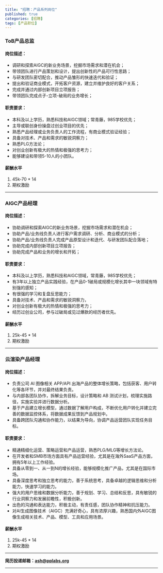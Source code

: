 ```yaml
---
title: "招聘：产品系列岗位"
published: true
categories: [招聘]
tags: [产品职位]
---
```


### ToB产品总监
#### 岗位描述：
- 调研和探索AIGC的新业务场景，挖掘市场需求和潜在机会；
- 带领团队进行产品策划和设计，提出创新性的产品可行性思路；
- 与研发团队密切配合，推动产品雏形的快速迭代和验证；
- 提出和验证商业模式，开拓客户资源，建立并维护良好的客户关系；
- 完成并通过内部创新项目立项报告；
- 带领团队完成点子-立项-破局的业务增长；
#### 职责要求：
- 本科及以上学历，熟悉科技和AIGC领域；常青藤，985学校优先；
- 主导或联创身份操盘过创业项目的优先；
- 熟悉产品经理或业务负责人的工作流程，有商业模式验证经验；
- 具备对技术、产品和需求的敏锐洞察力；
- 熟悉PLG方法论；
- 对创业创新有极大的热情和极强的思考力；
- 能够建设和带领5-10人的小团队。
#### 薪酬水平
1. 45k-70 * 14
2. 期权激励

<hr>

### AIGC产品经理
#### 岗位描述：
- 协助调研和探索AIGC的新业务场景，挖掘市场需求和潜在机会；
- 协助产品/业务线负责人进行客户需求调研、分析、商业模式的分析；
- 协助产品/业务线负责人完成产品原型设计和迭代、与研发团队配合落地；
- 协助完成内部创新项目立项报告；
- 协助完成产品和业务的增长和开拓；
#### 职责要求：
- 本科及以上学历，熟悉科技和AIGC领域，常青藤，985学校优先；
- 有3年以上独立产品实践经验，在产品0-1破局或规模化增长其中一块领域有特别强的感知；
- 有很强的学习和复盘反思能力；
- 具备对技术、产品和需求的敏锐洞察力，
- 对创业创新有极大的热情和极强的思考力；
- 经历过创业公司，参与过破局或见过爆款的经历者优先。
#### 薪酬水平
1. 25k-45 * 14
2. 期权激励

<hr>

### 云渲染产品经理
#### 岗位描述：
- 负责公司 AI 图像相关 APP/API 出海产品的整体增长策略，包括获客、用户转化等各环节，并对最终结果负责。
- 与内部各团队协作，拆解业务目标，设计策略和 AB 测试计划，梳理实施路径，实施实验并进行数据分析。
- 基于产品建立增长模型，通过数据了解用户构成，不断优化用户转化并建立完善的数据监控体系，将数据成果反馈到产品规划中。
- 具备跨团队沟通和协作能力，以结果为导向，协调产品运营团队实现任务目标。
#### 职责要求：
- 精通精细化运营、策略运营和产品运营，熟悉PLG/MLG等增长方法论。
- 在开发者和SMB市场方面具有产品运营经验，尤其是在海外SaaS产品方面，拥有5年以上工作经验。
- 具备从零到一、从一到N的增长经验，能够规模化推广产品，尤其是在国际市场。
- 具备深度思考和独立思考的能力，善于系统思考，具备卓越的逻辑思维和分析能力，快速学习的能力。
- 强大的用户思维和数据分析能力，善于规划、学习、总结和反思，具有敏锐的行业洞察力和发展前瞻性，积极创新。
- 出色的沟通和表达能力，积极主动，有责任感，团队协作精神和抗压能力。
- 对AI生成图像技术（AIGC）充满好奇心，具有浓厚兴趣，熟悉国内外AIGC图像生成相关技术、产品、模型、工具和应用场景。
#### 薪酬水平
1. 25k-45 * 14
2. 期权激励

<hr>

**简历投递邮箱：ash@pplabs.org**

<hr>
